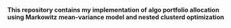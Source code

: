 **This repository contains my implementation of algo portfolio allocation using Markowitz mean-variance model and nested clusterd optimization**